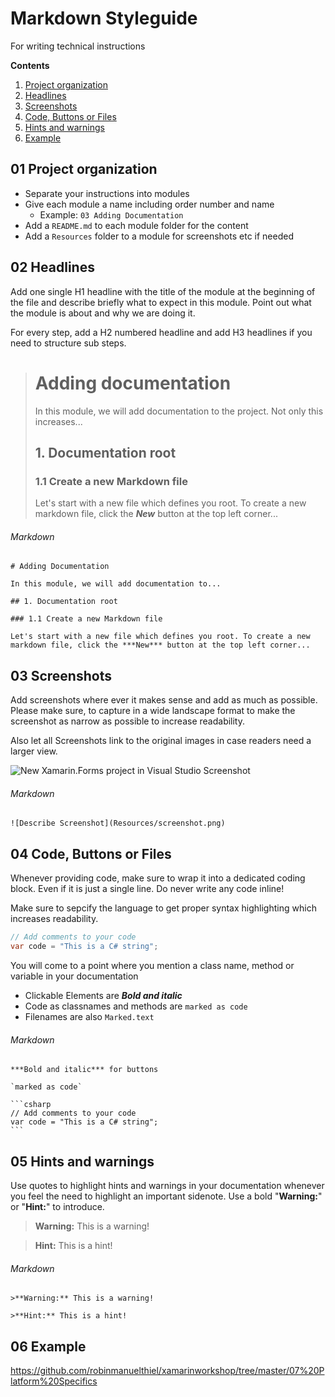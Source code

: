 # Markdown Styleguide
For writing technical instructions

**Contents**
1. [Project organization](README.md#01-project-organization)
1. [Headlines](README.md#02-headlines)
1. [Screenshots](README.md#03-screenshots)
1. [Code, Buttons or Files](README.md#04-code-buttons-or-files)
1. [Hints and warnings](README.md#05-hints-and-warnings)
1. [Example](README.md#06-Example)


## 01 Project organization

- Separate your instructions into modules
- Give each module a name including order number and name
  - Example: `03 Adding Documentation`
- Add a `README.md` to each module folder for the content
- Add a `Resources` folder to a module for screenshots etc if needed

## 02 Headlines

Add one single H1 headline with the title of the module at the beginning of the file and describe briefly what to expect in this module. Point out what the module is about and why we are doing it.

For every step, add a H2 numbered headline and add H3 headlines if you need to structure sub steps.


> # Adding documentation
> In this module, we will add documentation to the project. Not only this increases...
> 
> ## 1. Documentation root
> ### 1.1 Create a new Markdown file
> Let's start with a new file which defines you root. To create a new markdown file, click the ***New*** button at the top left corner...

###### Markdown

```
# Adding Documentation

In this module, we will add documentation to...

## 1. Documentation root

### 1.1 Create a new Markdown file

Let's start with a new file which defines you root. To create a new markdown file, click the ***New*** button at the top left corner... 
```

## 03 Screenshots

Add screenshots where ever it makes sense and add as much as possible. Please make sure, to capture in a wide landscape format to make the screenshot as narrow as possible to increase readability.

Also let all Screenshots link to the original images in case readers need a larger view.

![New Xamarin.Forms project in Visual Studio Screenshot](https://raw.githubusercontent.com/robinmanuelthiel/xamarinworkshop/master/Misc/vsnewxamarinformsproject.png)

###### Markdown

```
![Describe Screenshot](Resources/screenshot.png)
```

## 04 Code, Buttons or Files

Whenever providing code, make sure to wrap it into a dedicated coding block. Even if it is just a single line. Do never write any code inline!

Make sure to sepcify the language to get proper syntax highlighting which increases readability.

```csharp
// Add comments to your code
var code = "This is a C# string";
```

You will come to a point where you mention a class name, method or variable in your documentation

- Clickable Elements are ***Bold and italic***
- Code as classnames and methods are `marked as code`
- Filenames are also `Marked.text`

###### Markdown

<pre><code>***Bold and italic*** for buttons

`marked as code`

```csharp
// Add comments to your code
var code = "This is a C# string";
```</code></pre>

## 05 Hints and warnings

Use quotes to highlight hints and warnings in your documentation whenever you feel the need to highlight an important sidenote. Use a bold "**Warning:**" or "**Hint:**" to introduce.

>**Warning:** This is a warning!

>**Hint:** This is a hint!

###### Markdown

```
>**Warning:** This is a warning!

>**Hint:** This is a hint!
```

## 06 Example
https://github.com/robinmanuelthiel/xamarinworkshop/tree/master/07%20Platform%20Specifics
